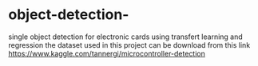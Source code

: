 # object-detection-
single object detection for electronic cards using transfert learning and regression
the dataset used in this project can be download from this link https://www.kaggle.com/tannergi/microcontroller-detection
